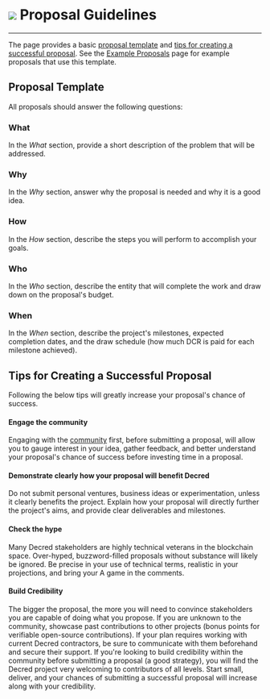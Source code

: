 # <img class="dcr-icon" src="/img/dcr-icons/Politeia.svg" /> Proposal Guidelines

---

The page provides a basic [proposal template](#proposal-template) and
[tips for creating a successful proposal](#tips-for-creating-a-successful-proposal).
See the [Example Proposals](../../governance/politeia/example-proposals.md) page for
example proposals that use this template.


## Proposal Template

All proposals should answer the following questions:

### What

In the *What* section, provide a short description of the problem that will 
be addressed.

### Why

In the *Why* section, answer why the proposal is needed and why it is
a good idea.

### How

In the *How* section, describe the steps you will perform to accomplish your
goals.

### Who

In the *Who* section, describe the entity that will 
complete the work and draw down on the proposal's budget.

### When

In the *When* section, describe the project's milestones, expected 
completion dates, and the draw schedule (how much DCR is paid for each milestone achieved).

## Tips for Creating a Successful Proposal

Following the below tips will greatly increase your proposal's chance of success. 

#### Engage the community

Engaging with the [community](../../getting-started/beginner-guide.md#community) first, 
before submitting a proposal, will allow you to gauge interest in your idea, gather 
feedback, and better understand your proposal's chance of success before investing time
in a proposal. 

#### Demonstrate clearly how your proposal will benefit Decred

Do not submit personal ventures, business ideas
or experimentation, unless it clearly benefits the project.
Explain how your proposal will directly further the project's aims, and provide
clear deliverables and milestones. 

#### Check the hype

Many Decred stakeholders are highly technical veterans in the 
blockchain space. Over-hyped, buzzword-filled proposals without substance will likely be
ignored. Be precise in your use of technical terms, realistic in your projections, 
and bring your A game in the comments.

#### Build Credibility

The bigger the proposal, the more you will need to convince stakeholders you 
are capable of doing what you propose. If you are unknown to the community, showcase past 
contributions to other projects (bonus points for verifiable open-source contributions). 
If your plan requires working with current Decred contractors,
be sure to communicate with them beforehand and secure their support. If you're looking to
build credibility within the community before submitting a proposal (a good strategy), 
you will find the Decred project very welcoming to contributors of all levels. Start small, 
deliver, and your chances of submitting a successful proposal will increase along with your
credibility. 

